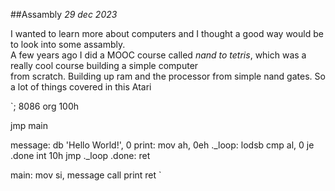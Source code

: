##Assambly 
*29 dec 2023*

I wanted to learn more about computers and I thought a good way would be to look into some assambly. <br>
A few years ago I did a MOOC course called *nand to tetris*, which was a really cool course building a simple computer<br>
from scratch. Building up ram and the processor from simple nand gates.
So a lot of things covered in this Atari 

`; 8086
org 100h

jmp main

message: 
    db 'Hello World!', 0
print:
    mov ah, 0eh
._loop:
    lodsb
    cmp al, 0
    je .done
    int 10h
    jmp ._loop
.done:
    ret

main:
    mov si, message
    call print
ret
`

